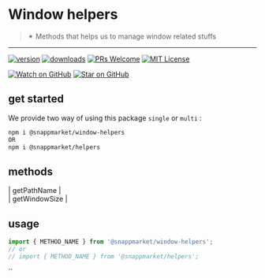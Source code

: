 # Window helpers
> ✴ Methods that helps us to manage window related stuffs
----

[![version](https://img.shields.io/npm/v/@snappmarket/window-helpers.svg?style=flat-square)](https://www.npmjs.com/package/@snappmarket/window-helpers)
[![downloads](https://img.shields.io/npm/dm/@snappmarket/window-helpers.svg?style=flat-square)](http://www.npmtrends.com/@snappmarket/window-helpers)
[![PRs Welcome](https://img.shields.io/badge/PRs-welcome-brightgreen.svg?style=flat-square)](http://makeapullrequest.com)
[![MIT License](https://img.shields.io/npm/l/@snappmarket/window-helpers.svg?style=flat-square)](https://github.com/snappmarket/react-hooks/tree/master/packages/useDidUpdateEffect/blob/master/LICENSE.md)

[![Watch on GitHub](https://img.shields.io/github/watchers/snappmarket/react-hooks.svg?style=social)](https://github.com/snappmarket/react-hooks/watchers)
[![Star on GitHub](https://img.shields.io/github/stars/snappmarket/react-hooks.svg?style=social)](https://github.com/snappmarket/react-hooks/stargazers)

## get started 
We provide two way of using this package `single` or `multi` :
```bash
npm i @snappmarket/window-helpers
OR
npm i @snappmarket/helpers
```

## methods
| getPathName                                                 |  
| getWindowSize                                                 |  

## usage 
```javascript
import { METHOD_NAME } from '@snappmarket/window-helpers';
// or 
// import { METHOD_NAME } from '@snappmarket/helpers';
```
``

